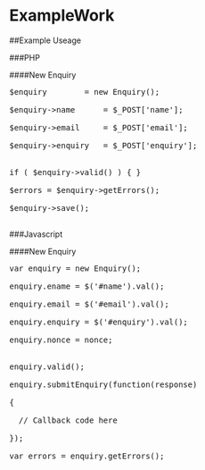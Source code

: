 # ExampleWork

##Example Useage

###PHP

####New Enquiry

<pre>
$enquiry 		= new Enquiry();<br />
$enquiry->name 		= $_POST['name'];<br />
$enquiry->email 	= $_POST['email'];<br />
$enquiry->enquiry 	= $_POST['enquiry'];<br />

if ( $enquiry->valid() ) { }<br />
$errors = $enquiry->getErrors();<br />
$enquiry->save();<br />
</pre>

###Javascript

####New Enquiry

<pre>
var enquiry = new Enquiry();<br />
enquiry.ename = $('#name').val();<br />
enquiry.email = $('#email').val();<br />
enquiry.enquiry = $('#enquiry').val();<br />
enquiry.nonce = nonce;<br />

enquiry.valid();<br />
enquiry.submitEnquiry(function(response)<br />
{<br />
  // Callback code here<br />
});<br />
var errors = enquiry.getErrors();
</pre>
